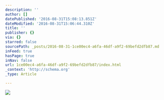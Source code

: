 ```yaml
---
description: ''
author: []
datePublished: '2016-08-31T15:08:13.851Z'
dateModified: '2016-08-31T15:06:44.310Z'
title: ''
publisher: {}
via: {}
starred: false
sourcePath: _posts/2016-08-31-1ce00ec4-a6fa-46df-a9f2-69befd2dfb87.md
inFeed: true
hasPage: true
inNav: false
url: 1ce00ec4-a6fa-46df-a9f2-69befd2dfb87/index.html
_context: 'http://schema.org'
_type: Article

---
```

![](https://the-grid-user-content.s3-us-west-2.amazonaws.com/5a1e0b12-e27d-43b0-88c2-fc77e3a69784.png)